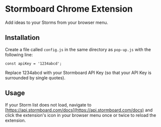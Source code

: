 # Stormboard Chrome Extension

Add ideas to your Storms from your browser menu.

## Installation

Create a file called `config.js` in the same directory as `pop-up.js` with the following line:

```
const apiKey = '1234abcd';
```

Replace 1234abcd with your Stormboard API Key (so that your API Key is surrounded by single quotes).

## Usage

If your Storm list does not load, navigate to [https://api.stormboard.com/docs](https://api.stormboard.com/docs) and click the extension's icon in your browser menu once or twice to reload the extension.
